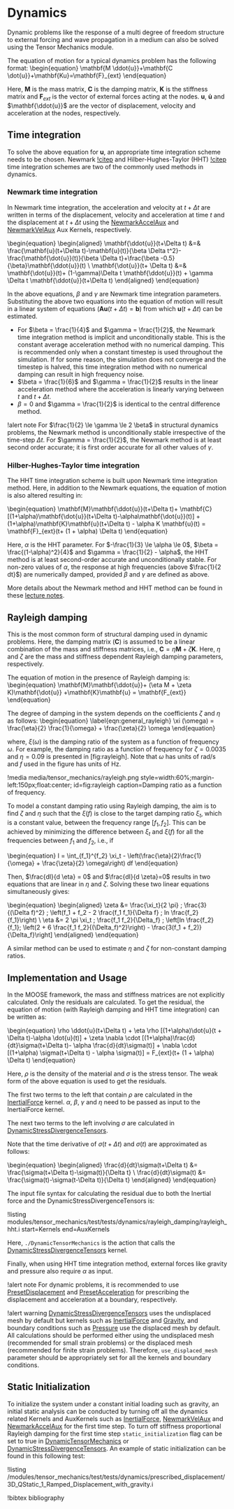# Dynamics

Dynamic problems like the response of a multi degree of freedom structure to external forcing and wave propagation in a medium can also be solved using the Tensor Mechanics module.

The equation of motion for a typical dynamics problem has the following format:
\begin{equation}
\mathbf{M \ddot{u}}+\mathbf{C \dot{u}}+\mathbf{Ku}=\mathbf{F}_{ext}
\end{equation}

Here, $\mathbf{M}$ is the mass matrix, $\mathbf{C}$ is the damping matrix, $\mathbf{K}$ is the stiffness matrix and $\mathbf{F}_{ext}$ is the vector of external forces acting at the nodes. $\mathbf{u}$, $\mathbf{\dot{u}}$ and $\mathbf{\ddot{u}}$ are the vector of displacement, velocity and acceleration at the nodes, respectively.

## Time integration

To solve the above equation for $\mathbf{u}$, an appropriate time integration scheme needs to be chosen. Newmark [!citep](newmark1959amethod) and Hilber-Hughes-Taylor (HHT) [!citep](hughes2000fem) time integration schemes are two of the commonly used methods in dynamics.

### Newmark time integration

In Newmark time integration, the acceleration and velocity at $t+\Delta t$ are written in terms of the displacement, velocity and acceleration at time $t$ and the displacement at $t+\Delta t$ using the [NewmarkAccelAux](/NewmarkAccelAux.md) and [NewmarkVelAux](/NewmarkVelAux.md) Aux Kernels, respectively.

\begin{equation}
\begin{aligned}
\mathbf{\ddot{u}}(t+\Delta t) &=& \frac{\mathbf{u}(t+\Delta t)-\mathbf{u}(t)}{\beta \Delta t^2}- \frac{\mathbf{\dot{u}}(t)}{\beta \Delta t}+\frac{\beta -0.5}{\beta}\mathbf{\ddot{u}}(t) \\
\mathbf{\dot{u}}(t+ \Delta t) &=& \mathbf{\dot{u}}(t)+ (1-\gamma)\Delta t \mathbf{\ddot{u}}(t) + \gamma \Delta t \mathbf{\ddot{u}}(t+\Delta t)
\end{aligned}
\end{equation}

In the above equations, $\beta$ and $\gamma$ are Newmark time integration parameters. Substituting the above two equations into the equation of motion will result in a linear system of equations ($\mathbf{Au}(t+\Delta t) = \mathbf{b}$) from which $\mathbf{u}(t+\Delta t)$ can be estimated.

- For $\beta = \frac{1}{4}$ and $\gamma = \frac{1}{2}$, the Newmark time integration method is implicit and unconditionally stable. This is the constant average acceleration method with no numerical damping. This is recommended only when a constant timestep is used throughout the simulation. If for some reason, the simulation does not converge and the timestep is halved, this time integration method with no numerical damping can result in high frequency noise.
- $\beta = \frac{1}{6}$ and $\gamma = \frac{1}{2}$ results in the linear acceleration method where the acceleration is linearly varying between $t$ and $t+\Delta t$.
- $\beta = 0$ and $\gamma = \frac{1}{2}$ is identical to the central difference method.

!alert note
For $\frac{1}{2} \le \gamma \le 2 \beta$ in structural dynamics problems, the Newmark method is unconditionally stable irrespective of the time-step $\Delta t$. For $\gamma = \frac{1}{2}$, the Newmark method is at least second order accurate; it is first order accurate for all other values of $\gamma$.

### Hilber-Hughes-Taylor time integration

The HHT time integration scheme is built upon Newmark time integration method. Here, in addition to the Newmark equations, the equation of motion is also altered resulting in:

\begin{equation}
\mathbf{M}\mathbf{\ddot{u}}(t+\Delta t)+ \mathbf{C}[(1+\alpha)\mathbf{\dot{u}}(t+\Delta t)-\alpha\mathbf{\dot{u}}(t)] +(1+\alpha)\mathbf{K}\mathbf{u}(t+\Delta t) - \alpha K \mathbf{u}(t) = \mathbf{F}_{ext}(t+ (1 + \alpha) \Delta t)
\end{equation}

Here, $\alpha$ is the HHT parameter. For $-\frac{1}{3} \le \alpha \le 0$, $\beta = \frac{(1-\alpha)^2}{4}$ and $\gamma = \frac{1}{2} - \alpha$, the HHT method is at least second-order accurate and unconditionally stable. For non-zero values of $\alpha$, the response at high frequencies (above $\frac{1}{2 dt}$) are numerically damped, provided $\beta$ and $\gamma$ are defined as above.

More details about the Newmark method and HHT method can be found in these [lecture notes](http://people.duke.edu/~hpgavin/cee541/NumericalIntegration.pdf).

## Rayleigh damping

This is the most common form of structural damping used in dynamic problems. Here, the damping matrix ($\mathbf{C}$) is assumed to be a linear combination of the mass and stiffness matrices, i.e., $\mathbf{C} = \eta \mathbf{M} +\zeta\mathbf{K}$. Here, $\eta$ and $\zeta$ are the mass and stiffness dependent Rayleigh damping parameters, respectively.

The equation of motion in the presence of Rayleigh damping is:
\begin{equation}
\mathbf{M}\mathbf{\ddot{u}}+ (\eta M + \zeta K)\mathbf{\dot{u}} +\mathbf{K}\mathbf{u} = \mathbf{F_{ext}}
\end{equation}

The degree of damping in the system depends on the coefficients $\zeta$ and $\eta$ as follows:
\begin{equation}
\label{eqn:general_rayleigh}
\xi (\omega) = \frac{\eta}{2} \frac{1}{\omega} + \frac{\zeta}{2} \omega
\end{equation}

where, $\xi(\omega)$ is the damping ratio of the system as a function of frequency $\omega$. For example, the damping ratio as a function of frequency for $\zeta = 0.0035$ and $\eta = 0.09$ is presented in [fig:rayleigh]. Note that $\omega$ has units of rad/s and $f$ used in the figure has units of Hz.

!media media/tensor_mechanics/rayleigh.png style=width:60%;margin-left:150px;float:center; id=fig:rayleigh caption=Damping ratio as a function of frequency.

To model a constant damping ratio using Rayleigh damping, the aim is to find $\zeta$ and $\eta$ such that the $\xi(f)$ is close to the target damping ratio $\xi_t$, which is a constant value, between the frequency range $[f_1, f_2]$. This can be achieved by minimizing the difference between $\xi_t$ and $\xi(f)$ for all the frequencies between $f_1$ and $f_2$, i.e., if

\begin{equation}
I = \int_{f_1}^{f_2} \xi_t - \left(\frac{\eta}{2}\frac{1}{\omega} + \frac{\zeta}{2} \omega\right) df
\end{equation}

Then, $\frac{dI}{d \eta} = 0$ and $\frac{dI}{d \zeta}=0$ results in two equations that are linear in $\eta$ and $\zeta$. Solving these two linear equations simultaneously gives:

\begin{equation}
\begin{aligned}
\zeta &= \frac{\xi_t}{2 \pi} \; \frac{3}{(\Delta f)^2} \; \left(f_1 + f_2 - 2 \frac{f_1 f_1}{\Delta f} \; ln \frac{f_2}{f_1}\right) \\
\eta &= 2 \pi \xi_t \; \frac{f_1 f_2}{\Delta_f} \; \left[ln \frac{f_2}{f_1}\; \left(2 + 6 \frac{f_1 f_2}{(\Delta_f)^2}\right) - \frac{3(f_1 + f_2)}{\Delta_f}\right]
\end{aligned}
\end{equation}

A similar method can be used to estimate $\eta$ and $\zeta$ for non-constant damping ratios.

## Implementation and Usage

In the MOOSE framework, the mass and stiffness matrices are not explicitly calculated. Only the residuals are calculated. To get the residual, the equation of motion (with Rayleigh damping and HHT time integration) can be written as:

\begin{equation}
\rho \ddot{u}(t+\Delta t) + \eta \rho [(1+\alpha)\dot{u}(t + \Delta t)-\alpha \dot{u}(t)] + \zeta  \nabla \cdot [(1+\alpha)\frac{d}{dt}\sigma(t+\Delta t)- \alpha \frac{d}{dt}\sigma(t)] + \nabla \cdot [(1+\alpha) \sigma(t+\Delta t) - \alpha \sigma(t)] = F_{ext}(t+ (1 + \alpha) \Delta t)
\end{equation}

Here, $\rho$ is the density of the material and $\sigma$ is the stress tensor. The weak form of the above equation is used to get the residuals.

The first two terms to the left that contain $\rho$ are calculated in the [InertialForce](/InertialForce.md) kernel. $\alpha$, $\beta$, $\gamma$ and $\eta$ need to be passed as input to the InertialForce kernel.

The next two terms to the left involving $\sigma$ are calculated in [DynamicStressDivergenceTensors](/DynamicStressDivergenceTensors.md).

Note that the time derivative of $\sigma(t+\Delta t)$ and $\sigma(t)$ are approximated as follows:

\begin{equation}
\begin{aligned}
\frac{d}{dt}\sigma(t+\Delta t) &= \frac{\sigma(t+\Delta t)-\sigma(t)}{\Delta t} \\
\frac{d}{dt}\sigma(t) &= \frac{\sigma(t)-\sigma(t-\Delta t)}{\Delta t}
\end{aligned}
\end{equation}

The input file syntax for calculating the residual due to both the Inertial force and the DynamicStressDivergenceTensors is:

!listing modules/tensor_mechanics/test/tests/dynamics/rayleigh_damping/rayleigh_hht.i start=Kernels end=AuxKernels

Here, `./DynamicTensorMechanics` is the action that calls the [DynamicStressDivergenceTensors](/DynamicStressDivergenceTensors.md) kernel.

Finally, when using HHT time integration method, external forces like gravity and pressure also require $\alpha$ as input.

!alert note
For dynamic problems, it is recommended to use [PresetDisplacement](/PresetDisplacement.md) and [PresetAcceleration](/PresetAcceleration.md) for prescribing the displacement and acceleration at a boundary, respectively.

!alert warning
[DynamicStressDivergenceTensors](/DynamicStressDivergenceTensors.md) uses the undisplaced mesh by default but kernels such as [InertialForce](/InertialForce.md) and [Gravity](/Gravity.md), and boundary conditions such as [Pressure](/Pressure.md) use the displaced mesh by default. All calculations should be performed either using the undisplaced mesh (recommended for small strain problems) or the displaced mesh (recommended for finite strain problems). Therefore, `use_displaced_mesh` parameter should be appropriately set for all the kernels and boundary conditions.

## Static Initialization

To initialize the system under a constant initial loading such as gravity, an initial static analysis can be conducted by turning off all the dynamics related Kernels and AuxKernels such as [InertialForce](/InertialForce.md), [NewmarkVelAux](/NewmarkVelAux.md) and [NewmarkAccelAux](/NewmarkAccelAux.md) for the first time step. To turn off stiffness proportional Rayleigh damping for the first time step `static_initialization` flag can be set to true in [DynamicTensorMechanics](/DynamicTensorMechanicsAction.md) or [DynamicStressDivergenceTensors](/DynamicStressDivergenceTensors.md). An example of static initialization can be found in this following test:

!listing /modules/tensor_mechanics/test/tests/dynamics/prescribed_displacement/3D_QStatic_1_Ramped_Displacement_with_gravity.i

!bibtex bibliography
